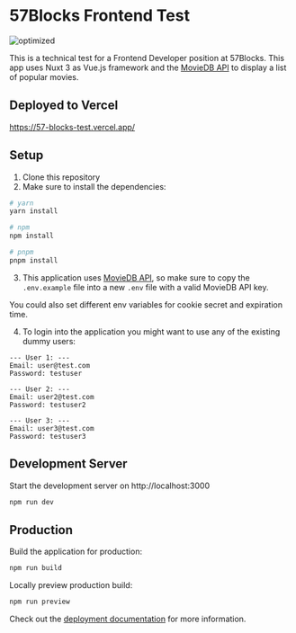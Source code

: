 # 57Blocks Frontend Test

![optimized](https://user-images.githubusercontent.com/22606306/228073794-6f07fa75-10b6-4f7e-a509-389a6103976f.gif)

This is a technical test for a Frontend Developer position at 57Blocks. This app uses Nuxt 3 as Vue.js framework and the [MovieDB API](https://developers.themoviedb.org/3/getting-started/introduction) to display a list of popular movies.

## Deployed to Vercel

https://57-blocks-test.vercel.app/

## Setup

1. Clone this repository
2. Make sure to install the dependencies:

```bash
# yarn
yarn install

# npm
npm install

# pnpm
pnpm install
```

3. This application uses [MovieDB API](https://developers.themoviedb.org/3/getting-started/introduction), so make sure to copy the `.env.example` file into a new `.env` file with a valid MovieDB API key.

You could also set different env variables for cookie secret and expiration time.

4. To login into the application you might want to use any of the existing dummy users:

```
--- User 1: ---
Email: user@test.com
Password: testuser

--- User 2: ---
Email: user2@test.com
Password: testuser2

--- User 3: ---
Email: user3@test.com
Password: testuser3
```

## Development Server

Start the development server on http://localhost:3000

```bash
npm run dev
```

## Production

Build the application for production:

```bash
npm run build
```

Locally preview production build:

```bash
npm run preview
```

Check out the [deployment documentation](https://nuxt.com/docs/getting-started/deployment) for more information.
